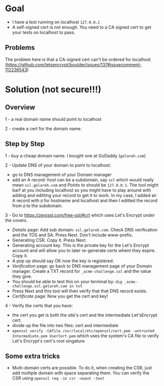 # Goal
- I have a test running on localhost `127.0.0.1`
- A self-signed cert is not enough. You need to a CA signed cert to get your tests on localhost to pass.

## Problems
The problem here is that a CA-signed cert can't be ordered for localhost (https://github.com/letsencrypt/boulder/issues/137#issuecomment-112236543)

# Solution (not secure!!!)

## Overview
1 - a real domain name should point to localhost

2 - create a cert for the domain name.

## Step by Step

1 - buy a cheap domain name. I bought one at GoDaddy (`gelareh.com`)

2 - Update DNS of your domain to point to localhost:
  - go to DNS management of your Domain manager
  - add an A record: _host_ can be a subdomain, say `ssl` which would really mean `ssl.gelareh.com` and _Points to_ 
  should be `127.0.0.1`.
  The tool might barf at you including localhost so you might have to play around with adding and editting your record to 
  get it to work. In my case, I added an A record with `@` for hostname and localhost and then I editted the record from `@` to the subdomain.

3 - Go to https://zerossl.com/free-ssl/#crt which uses Let's Encrypt under the covers.
 - _Details_ page: Add sub domain: `ssl.gelareh.com`. Check DNS verification and the TOS and SA. Press Next. Don't include www-prefix.
 - Generating CSR. Copy it. Press Next. 
 - Generating account key. This is the private key for the Let's Encrypt account and will allow you to later re-generate certs whent they expire. Copy it.
 - A pop up should say OK now the key is registered.
 - _Verification_ page: go back to DNS management page of your Domain manager. Create a TXT record for `_acme-challenge.ssl` and the value they give. 
 - You should be able to test this on your terminal by: `dig _acme-challenge.ssl.gelareh.com in txt`
 - Press Next and this tool will then verify that that DNS record exists.
 - _Certificate_ page: Now you get the cert and key!

4 - Verify the certs that you have:
 - the cert you get is both the site's cert and the intermediate Let'sEncrypt cert.
 - divide up the file into two files: cert and intermediate
 - `openssl verify -CAfile /usr/local/etc/openssl/cert.pem -untrusted Intermediate.pem UserCert.pem` which uses the system's CA file to verify Let's Encrypt's cert's root singature.
 
 ## Some extra tricks
 
 - Multi-domain certs are possible. To do it, when creating the CSR, just add multiple domain with space separating them. You can verify the CSR using `openssl req -in csr -noout -text`
